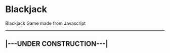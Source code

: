 Blackjack
=========

Blackjack Game made from Javascript

 ------------------------
|---UNDER CONSTRUCTION---|
 ------------------------
